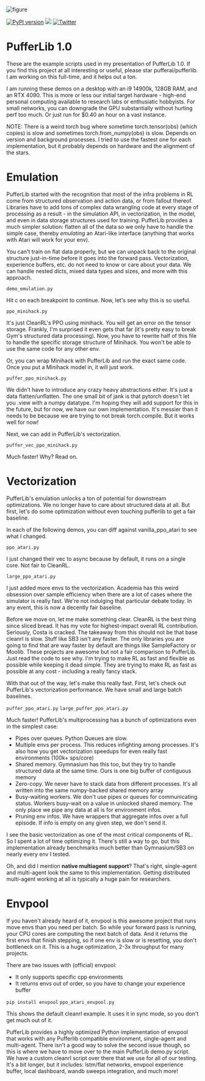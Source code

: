 ![figure](https://pufferai.github.io/source/resource/header.png)

[![PyPI version](https://badge.fury.io/py/pufferlib.svg)](https://badge.fury.io/py/pufferlib)
[![](https://dcbadge.vercel.app/api/server/spT4huaGYV?style=plastic)](https://discord.gg/spT4huaGYV)
[![Twitter](https://img.shields.io/twitter/url/https/twitter.com/cloudposse.svg?style=social&label=Follow%20%40jsuarez5341)](https://twitter.com/jsuarez5341)

# PufferLib 1.0 

These are the example scripts used in my presentation of PufferLib 1.0. If you find this project at all interesting or useful, please star pufferai/pufferlib. I am working on this full-time, and it helps out a ton.

I am running these demos on a desktop with an i9 14900k, 128GB RAM, and an RTX 4090. This is more or less our initial target hardware - high-end personal computing available to research labs or enthusiatic hobbyists. For small networks, you can downgrade the GPU substantially without hurting perf too much. Or just run for $0.40 an hour on a vast instance.

NOTE: There is a weird torch bug where sometime torch.tensor(obs) (which copies) is slow and sometimes torch.from_numpy(obs) is slow. Depends on version and background processes. I tried to use the fastest one for each implementation, but it probably depends on hardware and the alignment of the stars.

# Emulation

PufferLib started with the recognition that most of the infra problems in RL come from structured observation and action data, or from fallout thereof. Libraries have to add tons of complex data wrangling code at every stage of processing as a result - in the simulation API, in vectorization, in the model, and even in data storage structures used for training. PufferLib provides a much simpler solution: flatten all of the data so we only have to handle the simple case, thereby *emulating* an Atari-like interface (anything that works with Atari will work for your env). 

You can't train on flat data properly, but we can unpack back to the original structure just-in-time before it goes into the forward pass. Vectorization, experience buffers, etc. do not need to know or care about your data. We can handle nested dicts, mixed data types and sizes, and more with this approach.

```demo_emulation.py```

Hit c on each breakpoint to continue. Now, let's see why this is so useful.

```ppo_minihack.py```

It's just CleanRL's PPO using minihack. You will get an error on the tensor storage. Frankly, I'm surprised it even gets that far (it's pretty easy to break Gym's structured data processing). Now, you have to rewrite half of this file to handle the specific storage structure of Minihack. You won't be able to use the same code for any other env.

Or, you can wrap Minihack with PufferLib and run the exact same code. Once you put a Minihack model in, it will just work.

```puffer_ppo_minihack.py```

We didn't have to introduce any crazy heavy abstractions either. It's just a data flatten/unflatten. The one small bit of jank is that pytorch doesn't let you .view with a numpy datatype. I'm hoping they will add support for this in the future, but for now, we have our own implementation. It's messier than it needs to be because we are trying to not break torch.compile. But it works well for now!

Next, we can add in PufferLib's vectorization.

```puffer_vec_ppo_minihack.py```

Much faster! Why? Read on.

# Vectorization

PufferLib's emulation unlocks a ton of potential for downstream optimizations. We no longer have to care about structured data at all. But first, let's do some optimization without even touching pufferlib to get a fair baseline. 


In each of the following demos, you can diff against vanilla_ppo_atari to see what I changed.

```ppo_atari.py```

I just changed their vec to async because by default, it runs on a single core. Not fair to CleanRL. 

```large_ppo_atari.py```

I just added more envs to the vectorization. Academia has this weird obsession over sample efficiency when there are a lot of cases where the simulator is really fast. We're not indulging that particular debate today. In any event, this is now a decently fair baseline. 

Before we move on, let me make something clear. CleanRL is the best thing since sliced bread. It has my vote for highest-impact overall RL contribution. Seriously, Costa is cracked. The takeaway from this should not be that base cleanrl is slow. Stuff like SB3 isn't any faster. The only libraries you are going to find that are way faster by default are things like SampleFactory or Moolib. These projects are awesome but not a fair comparison to PufferLib. Just read the code to see why. I'm trying to make RL as fast and flexible as possible while keeping it dead simple. They are trying to make RL as fast as possible at any cost - including a really fancy stack. 

With that out of the way, let's make this really fast. First, let's check out PufferLib's vectorization performance. We have small and large batch baselines.

```puffer_ppo_atari.py```
```large_puffer_ppo_atari.py```

Much faster! PufferLib's multiprocessing has a bunch of optimizations even in the simplest case:
- Pipes over queues. Python Queues are slow.
- Multiple envs per process. This reduces infighting among processes. It's also how you get vectorization speedups for even really fast environments (100k+ sps/core)
- Shared memory. Gymnasium has this too, but they try to handle structured data at the same time. Ours is one big buffer of contiguous memory
- Zero-copy. We never have to stack data from different processes. It's all written into the same numpy-backed shared memory array
- Busy-waiting workers. We don't use pipes or queues for communicating status. Workers busy-wait on a value in unlocked shared memory. The only place we pipe any data at all is for environment infos.
- Pruning env infos. We have wrappers that aggregate infos over a full episode. If info is empty on any given step, we don't send it.

I see the basic vectorization as one of the most critical components of RL. So I spent a lot of time optimizing it. There's still a way to go, but this implementation already benchmarks much better than Gymnasium/SB3 on nearly every env I tested.

Oh, and did I mention **native multiagent support**? That's right, single-agent and multi-agent look the same to this implementation. Getting distributed multi-agent working at all is typically a huge pain for researchers.

# Envpool

If you haven't already heard of it, envpool is this awesome project that runs move envs than you need per batch. So while your forward pass is running, your CPU cores are computing the next batch of data. And it returns the first envs that finish stepping, so if one env is slow or is resetting, you don't bottleneck on it. This is a huge optimization, 2-3x throughput for many projects.

There are two issues with (official) envpool:
- It only supports specific cpp environments
- It returns envs out of order, so you have to change your experience buffer

```pip install envpool```
```ppo_atari_envpool.py```

This shows the default cleanrl example. It uses it in sync mode, so you don't get much out of it.

PufferLib provides a highly optimized Python implementation of envpool that works with any Pufferlib compatible environment, single-agent and multi-agent. There isn't a good way to solve the second issue though, so this is where we have to move over to the main PufferLib demo.py script. We have a custom cleanrl script over there that we use for all of our testing. It's a bit longer, but it includes: lstm/flat networks, envpool experience buffer, local dashboard, wandb sweeps integration, and much more!
